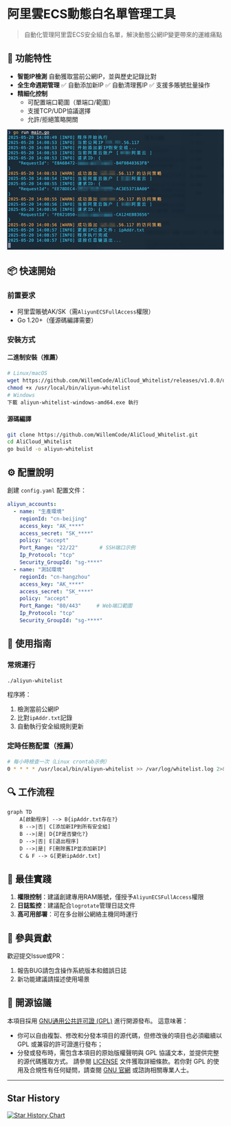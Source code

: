 # 阿里雲ECS動態白名單管理工具

> 自動化管理阿里雲ECS安全組白名單，解決動態公網IP變更帶來的運維痛點

## 🎯 功能特性

- **智能IP檢測**
  自動獲取當前公網IP，並與歷史記錄比對
- **全生命週期管理**
  ✅ 自動添加新IP
  ✅ 自動清理舊IP
  ✅ 支援多賬號批量操作
- **精細化控制**
  - 可配置端口範圍（單端口/範圍）
  - 支援TCP/UDP協議選擇
  - 允許/拒絕策略開關

![運行界面](../images/001.png)

## 📦 快速開始

### 前置要求

- 阿里雲賬號AK/SK（需`AliyunECSFullAccess`權限）
- Go 1.20+（僅源碼編譯需要）

### 安裝方式

#### 二進制安裝（推薦）

```bash
# Linux/macOS
wget https://github.com/WillemCode/AliCloud_Whitelist/releases/v1.0.0/download/aliyun-whitelist-linux-amd64 -O /usr/local/bin/aliyun-whitelist
chmod +x /usr/local/bin/aliyun-whitelist
# Windows
下載 aliyun-whitelist-windows-amd64.exe 執行
```

#### 源碼編譯

```bash
git clone https://github.com/WillemCode/AliCloud_Whitelist.git
cd AliCloud_Whitelist
go build -o aliyun-whitelist
```

## ⚙️ 配置說明

創建 `config.yaml` 配置文件：
```yaml
aliyun_accounts:
  - name: "生產環境"
    regionId: "cn-beijing"
    access_key: "AK_****"
    access_secret: "SK_****"
    policy: "accept"
    Port_Range: "22/22"       # SSH端口示例
    Ip_Protocol: "tcp"
    Security_GroupId: "sg-****"
  - name: "測試環境"
    regionId: "cn-hangzhou"
    access_key: "AK_****"
    access_secret: "SK_****"
    policy: "accept"
    Port_Range: "80/443"     # Web端口範圍
    Ip_Protocol: "tcp"
    Security_GroupId: "sg-****"
```

## 🚀 使用指南

### 常規運行

```bash
./aliyun-whitelist
```

程序將：
1. 檢測當前公網IP
2. 比對`ipAddr.txt`記錄
3. 自動執行安全組規則更新

### 定時任務配置（推薦）

```bash
# 每小時檢查一次（Linux crontab示例）
0 * * * * /usr/local/bin/aliyun-whitelist >> /var/log/whitelist.log 2>&1
```

## 🔍 工作流程

```mermaid
graph TD
    A[啟動程序] --> B{ipAddr.txt存在?}
    B -->|否| C[添加新IP到所有安全組]
    B -->|是| D{IP是否變化?}
    D -->|否| E[退出程序]
    D -->|是| F[刪除舊IP並添加新IP]
    C & F --> G[更新ipAddr.txt]
```

## 📜 最佳實踐

1. **權限控制**：建議創建專用RAM賬號，僅授予`AliyunECSFullAccess`權限
2. **日誌監控**：建議配合`logrotate`管理日誌文件
3. **高可用部署**：可在多台辦公網絡主機同時運行

## 🤝 參與貢獻

歡迎提交Issue或PR：
1. 報告BUG請包含操作系統版本和錯誤日誌
2. 新功能建議請描述使用場景

## 📜 開源協議

本項目採用 [GNU通用公共許可證 (GPL)](./LICENSE) 進行開源發布。
這意味著：
- 你可以自由複製、修改和分發本項目的源代碼，但修改後的項目也必須繼續以 GPL 或兼容的許可證進行發布；
- 分發或發布時，需包含本項目的原始版權聲明與 GPL 協議文本，並提供完整的源代碼獲取方式。
請參閱 [LICENSE](./LICENSE) 文件獲取詳細條款。若你對 GPL 的使用及合規性有任何疑問，請查閱 [GNU 官網](https://www.gnu.org/licenses/) 或諮詢相關專業人士。

---

## Star History
[![Star History Chart](https://api.star-history.com/svg?repos=WillemCode/AliCloud_Domain,WillemCode/AliCloud_Whitelist&type=Date)](https://www.star-history.com/#WillemCode/AliCloud_Domain&WillemCode/AliCloud_Whitelist&Date)
